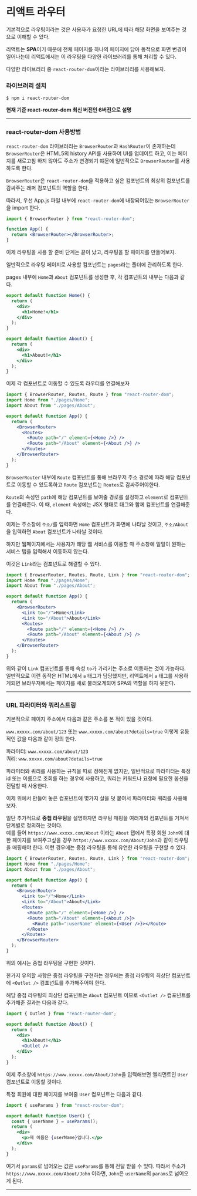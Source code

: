 # **리액트 라우터**

기본적으로 라우팅이라는 것은 사용자가 요청한 URL에 따라 해당 화면을 보여주는 것으로 이해할 수 있다.

리액트는 **SPA**이기 때문에 전체 페이지를 하나의 페이지에 담아 동적으로 화면 변경이 일어나는데 리액트에서는 이 라우팅을 다양한 라이브러리를 통해 처리할 수 있다.

다양한 라이브러리 중 `react-router-dom`이라는 라이브러리를 사용해보자.

### **라이브러리 설치**

```
$ npm i react-router-dom
```

**현재 기준 react-router-dom 최신 버전인 6버전으로 설명**

---

### **react-router-dom 사용방법**

`react-router-dom` 라이브러리는 `BrowserRouter`과 `HashRouter`이 존재하는데 `BrowserRouter`은 HTML5의 history API를 사용하여 UI를 업데이트 하고, 이는 페이지를 새로고침 하지 않아도 주소가 변경되기 떄문에 일반적으로 `BrowserRouter`를 사용하도록 한다.

`BrowserRouter`은 `react-router-dom`을 적용하고 싶은 컴포넌트의 최상위 컴포넌트를 감싸주는 래퍼 컴포넌트의 역할을 한다.

따라서, 우선 App.js 파일 내부에 `react-router-dom`에 내장되어있는 `BrowserRouter`을 import 한다.

```jsx
import { BrowserRouter } from "react-router-dom";

function App() {
  return <BrowserRouter></BrowserRouter>;
}
```

이제 라우팅을 사용 할 준비 단계는 끝이 났고, 라우팅을 할 페이지를 만들어보자.

일반적으로 라우팅 페이지로 사용할 컴포넌트는 `pages`라는 폴더에 관리하도록 한다.

pages 내부에 `Home`과 `About` 컴포넌트를 생성한 후, 각 컴포넌트의 내부는 다음과 같다.

```jsx
export default function Home() {
  return (
    <div>
      <h1>Home!</h1>
    </div>
  );
}
```

```jsx
export default function About() {
  return (
    <div>
      <h1>About!</h1>
    </div>
  );
}
```

이제 각 컴포넌트로 이동할 수 있도록 라우터를 연결해보자

```jsx
import { BrowserRouter, Routes, Route } from "react-router-dom";
import Home from "./pages/Home";
import About from "./pages/About";

export default function App() {
  return (
    <BrowserRouter>
      <Routes>
        <Route path="/" element={<Home />} />
        <Route path="/About" element={<About />} />
      </Routes>
    </BrowserRouter>
  );
}
```

`BrowserRouter` 내부에 `Route` 컴포넌트를 통해 브라우저 주소 경로에 따라 해당 컴포넌트로 이동할 수 있도록하고 `Route` 컴포넌트는 `Routes`로 감싸주어야한다.

`Route`의 속성인 `path`에 해당 컴포넌트를 보여줄 경로를 설정하고 `element`로 컴포넌트를 연결해준다. 이 때, `element` 속성에는 JSX 형태로 태그와 함께 컴포넌트를 연결해준다.

이제는 주소창에 `주소/`를 입력하면 `Home` 컴포넌트가 화면에 나타날 것이고, `주소/About`을 입력하면 `About` 컴포넌트가 나타날 것이다.

하지만 웹페이지에서는 사용자가 해당 웹 서비스를 이용할 때 주소창에 일일이 원하는 서비스 탭을 입력해서 이동하지 않는다.

이것은 `Link`라는 컴포넌트로 해결할 수 있다.

```jsx
import { BrowserRouter, Routes, Route, Link } from "react-router-dom";
import Home from "./pages/Home";
import About from "./pages/About";

export default function App() {
  return (
    <BrowserRouter>
      <Link to="/">Home</Link>
      <Link to="/About">About</Link>
      <Routes>
        <Route path="/" element={<Home />} />
        <Route path="/About" element={<About />} />
      </Routes>
    </BrowserRouter>
  );
}
```

위와 같이 `Link` 컴포넌트를 통해 속성 `to`가 가리키는 주소로 이동하는 것이 가능하다. 일반적으로 이런 동작은 HTML에서 `a` 태그가 담당했지만, 리액트에서 `a` 태그를 사용하게되면 브라우저에서는 페이지를 새로 불러오게되어 SPA의 역할을 하지 못한다.

---

### **URL 파라미터와 쿼리스트링**

기본적으로 페이지 주소에서 다음과 같은 주소를 본 적이 있을 것이다.

`www.xxxxx.com/about/123` 또는 `www.xxxxx.com/about?details=true` 이렇게 유동적인 값을 다음과 같이 정의 한다.

파라미터: `www.xxxxx.com/about/123`  
쿼리: `www.xxxxx.com/about?details=true`

파라미터와 쿼리를 사용하는 규칙을 따로 정해진게 없지만, 일반적으로 파라미터는 특정 id 또는 이름으로 조회를 하는 경우에 사용하고, 쿼리는 키워드나 요청에 필요한 옵션을 전달할 때 사용한다.

이제 위에서 만들어 놓은 컴포넌트에 몇가지 살을 덧 붙여서 파라미터와 쿼리를 사용해보자.

일단 추가적으로 **중첩 라우팅**을 설명하자면 라우팅 매핑을 여러개의 컴포넌트를 거쳐서 단계별로 정의하는 것이다.  
예를 들어 `https://www.xxxxx.com/About` 이라는 `About` 탭에서 특정 회원 `John`에 대한 페이지를 보여주고싶을 경우 `https://www.xxxxx.com/About/John`과 같이 라우팅을 매핑해야 한다. 이런 경우에는 중첩 라우팅을 통해 유연한 라우팅을 구현할 수 있다.

```jsx
import { BrowserRouter, Routes, Route, Link } from "react-router-dom";
import Home from "./pages/Home";
import About from "./pages/About";

export default function App() {
  return (
    <BrowserRouter>
      <Link to="/">Home</Link>
      <Link to="/About">About</Link>
      <Routes>
        <Route path="/" element={<Home />} />
        <Route path="/About" element={<About />}>
          <Route path=":userName" element={<User />}></Route>
        </Route>
      </Routes>
    </BrowserRouter>
  );
}
```

위의 예시는 중첩 라우팅을 구현한 것이다.

한가지 유의할 사항은 중첩 라우팅을 구현하는 경우에는 중첩 라우팅의 최상단 컴포넌트에 `<Outlet />` 컴포넌트를 추가해주어야 한다.

해당 중첩 라우팅의 최상단 컴포넌트는 `About` 컴포넌트 이므로 `<Outlet />` 컴포넌트를 추가해준 결과는 다음과 같다.

```jsx
import { Outlet } from "react-router-dom";

export default function About() {
  return (
    <div>
      <h1>About!</h1>
      <Outlet />
    </div>
  );
}
```

이제 주소창에 `https://www.xxxxx.com/About/John`을 입력해보면 엘리먼트인 `User` 컴포넌트로 이동할 것이다.

특정 회원에 대한 페이지를 보여줄 `User` 컴포넌트는 다음과 같다.

```jsx
import { useParams } from "react-router-dom";

export default function User() {
  const { userName } = useParams();
  return (
    <div>
      <p>제 이름은 {userName}입니다.</p>
    </div>
  );
}
```

여기서 `params`로 넘어오는 값은 `useParams`를 통해 전달 받을 수 있다. 따라서 주소가 `https://www.xxxxx.com/About/John` 이라면, `John`은 `userName`의 `params`로 넘어오게 된다.

---
